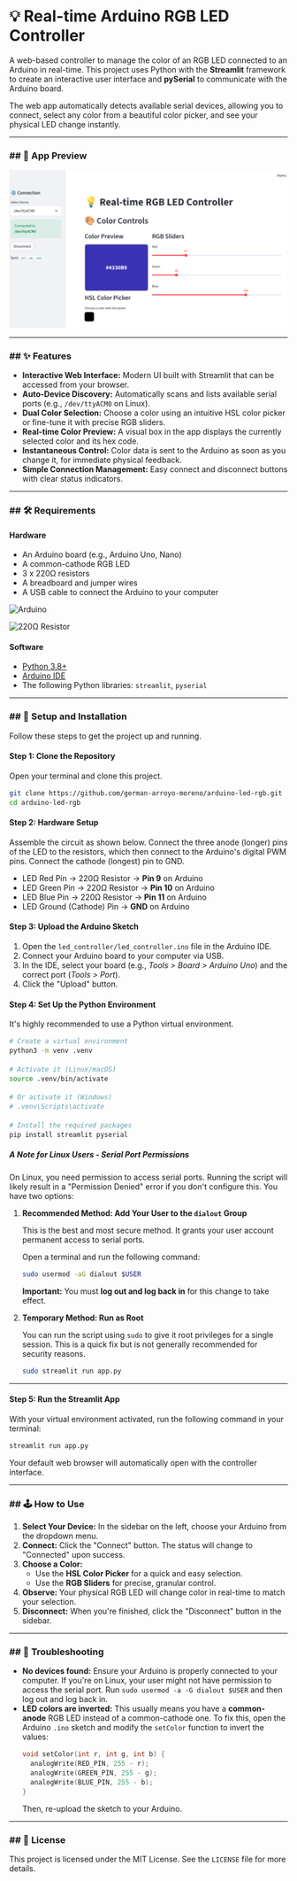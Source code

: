 # 💡 Real-time Arduino RGB LED Controller

[](https://www.python.org/)
[](https://streamlit.io)
[](https://pyserial.readthedocs.io/en/latest/)

A web-based controller to manage the color of an RGB LED connected to an Arduino in real-time. This project uses Python with the **Streamlit** framework to create an interactive user interface and **pySerial** to communicate with the Arduino board.

The web app automatically detects available serial devices, allowing you to connect, select any color from a beautiful color picker, and see your physical LED change instantly.

-----

### \#\# 📸 App Preview

![App Screenshot](./img/app-screenshot.png)

-----

### \#\# ✨ Features

  * **Interactive Web Interface:** Modern UI built with Streamlit that can be accessed from your browser.
  * **Auto-Device Discovery:** Automatically scans and lists available serial ports (e.g., `/dev/ttyACM0` on Linux).
  * **Dual Color Selection:** Choose a color using an intuitive HSL color picker or fine-tune it with precise RGB sliders.
  * **Real-time Color Preview:** A visual box in the app displays the currently selected color and its hex code.
  * **Instantaneous Control:** Color data is sent to the Arduino as soon as you change it, for immediate physical feedback.
  * **Simple Connection Management:** Easy connect and disconnect buttons with clear status indicators.

-----

### \#\# 🛠️ Requirements

#### Hardware

  * An Arduino board (e.g., Arduino Uno, Nano)
  * A common-cathode RGB LED
  * 3 x 220Ω resistors
  * A breadboard and jumper wires
  * A USB cable to connect the Arduino to your computer

![Arduino](https://freesvg.org/img/Arduino-Fixed.png)

![220Ω Resistor](https://electronicsreference.com/wp-content/uploads/2022/02/220-Resistor-Color-Code.gif)

#### Software

  * [Python 3.8+](https://www.python.org/downloads/)
  * [Arduino IDE](https://www.arduino.cc/en/software)
  * The following Python libraries: `streamlit`, `pyserial`

-----

### \#\# 🚀 Setup and Installation

Follow these steps to get the project up and running.

#### **Step 1: Clone the Repository**

Open your terminal and clone this project.

```bash
git clone https://github.com/german-arroyo-moreno/arduino-led-rgb.git
cd arduino-led-rgb
```

#### **Step 2: Hardware Setup**

Assemble the circuit as shown below. Connect the three anode (longer) pins of the LED to the resistors, which then connect to the Arduino's digital PWM pins. Connect the cathode (longest) pin to GND.

  * LED Red Pin → 220Ω Resistor → **Pin 9** on Arduino
  * LED Green Pin → 220Ω Resistor → **Pin 10** on Arduino
  * LED Blue Pin → 220Ω Resistor → **Pin 11** on Arduino
  * LED Ground (Cathode) Pin → **GND** on Arduino

#### **Step 3: Upload the Arduino Sketch**

1.  Open the `led_controller/led_controller.ino` file in the Arduino IDE.
2.  Connect your Arduino board to your computer via USB.
3.  In the IDE, select your board (e.g., *Tools \> Board \> Arduino Uno*) and the correct port (*Tools \> Port*).
4.  Click the "Upload" button.

#### **Step 4: Set Up the Python Environment**

It's highly recommended to use a Python virtual environment.

```bash
# Create a virtual environment
python3 -m venv .venv

# Activate it (Linux/macOS)
source .venv/bin/activate

# Or activate it (Windows)
# .venv\Scripts\activate

# Install the required packages
pip install streamlit pyserial
```

##### **A Note for Linux Users - Serial Port Permissions**

On Linux, you need permission to access serial ports. Running the script will likely result in a "Permission Denied" error if you don't configure this. You have two options:

1.  **Recommended Method: Add Your User to the `dialout` Group**

    This is the best and most secure method. It grants your user account permanent access to serial ports.

    Open a terminal and run the following command:

    ```bash
    sudo usermod -aG dialout $USER
    ```

    **Important:** You must **log out and log back in** for this change to take effect.

2.  **Temporary Method: Run as Root**

    You can run the script using `sudo` to give it root privileges for a single session. This is a quick fix but is not generally recommended for security reasons.

    ```bash
    sudo streamlit run app.py
    ```

-----

#### **Step 5: Run the Streamlit App**

With your virtual environment activated, run the following command in your terminal:

```bash
streamlit run app.py
```

Your default web browser will automatically open with the controller interface.

-----

### \#\# 🕹️ How to Use

1.  **Select Your Device:** In the sidebar on the left, choose your Arduino from the dropdown menu.
2.  **Connect:** Click the "Connect" button. The status will change to "Connected" upon success.
3.  **Choose a Color:**
      * Use the **HSL Color Picker** for a quick and easy selection.
      * Use the **RGB Sliders** for precise, granular control.
4.  **Observe:** Your physical RGB LED will change color in real-time to match your selection.
5.  **Disconnect:** When you're finished, click the "Disconnect" button in the sidebar.

-----

### \#\# 🔧 Troubleshooting

  * **No devices found:** Ensure your Arduino is properly connected to your computer. If you're on Linux, your user might not have permission to access the serial port. Run `sudo usermod -a -G dialout $USER` and then log out and log back in.
  * **LED colors are inverted:** This usually means you have a **common-anode** RGB LED instead of a common-cathode one. To fix this, open the Arduino `.ino` sketch and modify the `setColor` function to invert the values:
    ```cpp
    void setColor(int r, int g, int b) {
      analogWrite(RED_PIN, 255 - r);
      analogWrite(GREEN_PIN, 255 - g);
      analogWrite(BLUE_PIN, 255 - b);
    }
    ```
    Then, re-upload the sketch to your Arduino.

-----

### \#\# 📜 License

This project is licensed under the MIT License. See the `LICENSE` file for more details.
